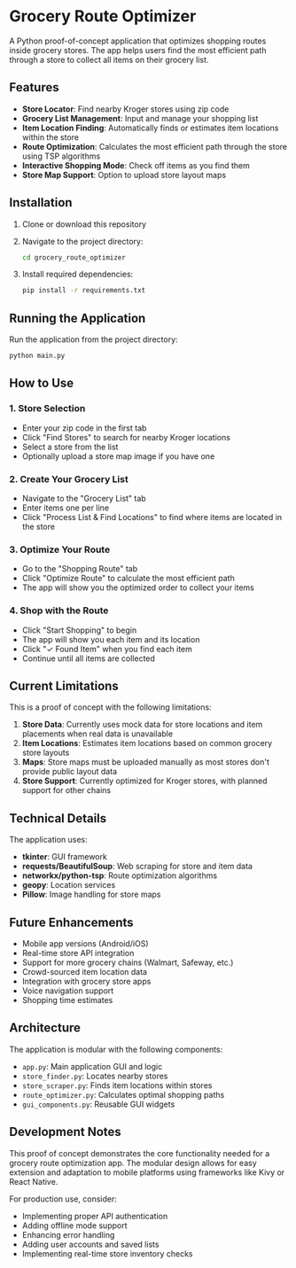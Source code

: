 # Grocery Route Optimizer

A Python proof-of-concept application that optimizes shopping routes inside grocery stores. The app helps users find the most efficient path through a store to collect all items on their grocery list.

## Features

- **Store Locator**: Find nearby Kroger stores using zip code
- **Grocery List Management**: Input and manage your shopping list
- **Item Location Finding**: Automatically finds or estimates item locations within the store
- **Route Optimization**: Calculates the most efficient path through the store using TSP algorithms
- **Interactive Shopping Mode**: Check off items as you find them
- **Store Map Support**: Option to upload store layout maps

## Installation

1. Clone or download this repository
2. Navigate to the project directory:
   ```bash
   cd grocery_route_optimizer
   ```

3. Install required dependencies:
   ```bash
   pip install -r requirements.txt
   ```

## Running the Application

Run the application from the project directory:

```bash
python main.py
```

## How to Use

### 1. Store Selection
- Enter your zip code in the first tab
- Click "Find Stores" to search for nearby Kroger locations
- Select a store from the list
- Optionally upload a store map image if you have one

### 2. Create Your Grocery List
- Navigate to the "Grocery List" tab
- Enter items one per line
- Click "Process List & Find Locations" to find where items are located in the store

### 3. Optimize Your Route
- Go to the "Shopping Route" tab
- Click "Optimize Route" to calculate the most efficient path
- The app will show you the optimized order to collect your items

### 4. Shop with the Route
- Click "Start Shopping" to begin
- The app will show you each item and its location
- Click "✓ Found Item" when you find each item
- Continue until all items are collected

## Current Limitations

This is a proof of concept with the following limitations:

1. **Store Data**: Currently uses mock data for store locations and item placements when real data is unavailable
2. **Item Locations**: Estimates item locations based on common grocery store layouts
3. **Maps**: Store maps must be uploaded manually as most stores don't provide public layout data
4. **Store Support**: Currently optimized for Kroger stores, with planned support for other chains

## Technical Details

The application uses:
- **tkinter**: GUI framework
- **requests/BeautifulSoup**: Web scraping for store and item data
- **networkx/python-tsp**: Route optimization algorithms
- **geopy**: Location services
- **Pillow**: Image handling for store maps

## Future Enhancements

- Mobile app versions (Android/iOS)
- Real-time store API integration
- Support for more grocery chains (Walmart, Safeway, etc.)
- Crowd-sourced item location data
- Integration with grocery store apps
- Voice navigation support
- Shopping time estimates

## Architecture

The application is modular with the following components:

- `app.py`: Main application GUI and logic
- `store_finder.py`: Locates nearby stores
- `store_scraper.py`: Finds item locations within stores
- `route_optimizer.py`: Calculates optimal shopping paths
- `gui_components.py`: Reusable GUI widgets

## Development Notes

This proof of concept demonstrates the core functionality needed for a grocery route optimization app. The modular design allows for easy extension and adaptation to mobile platforms using frameworks like Kivy or React Native.

For production use, consider:
- Implementing proper API authentication
- Adding offline mode support
- Enhancing error handling
- Adding user accounts and saved lists
- Implementing real-time store inventory checks